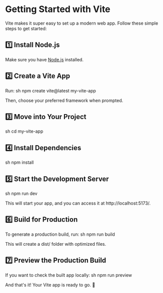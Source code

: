 # Getting Started with Vite

Vite makes it super easy to set up a modern web app. Follow these simple steps to get started:

## 1️⃣ Install Node.js
Make sure you have [Node.js](https://nodejs.org/) installed.

## 2️⃣ Create a Vite App
Run:
sh
npm create vite@latest my-vite-app

Then, choose your preferred framework when prompted.

## 3️⃣ Move into Your Project
sh
cd my-vite-app


## 4️⃣ Install Dependencies
sh
npm install


## 5️⃣ Start the Development Server
sh
npm run dev

This will start your app, and you can access it at http://localhost:5173/.

## 6️⃣ Build for Production
To generate a production build, run:
sh
npm run build

This will create a dist/ folder with optimized files.

## 7️⃣ Preview the Production Build
If you want to check the built app locally:
sh
npm run preview


And that's it! Your Vite app is ready to go. 🚀
